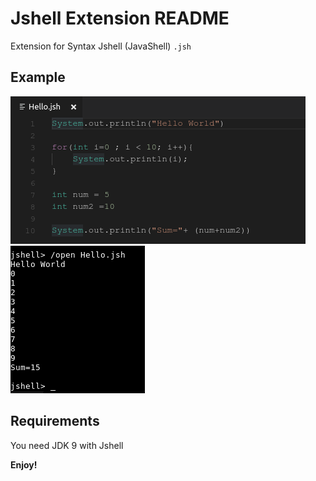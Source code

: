 # Jshell Extension README

Extension for Syntax Jshell (JavaShell) ```.jsh```

## Example

![](img/codeJSH.png)
![](img/terminalJSH.png)

## Requirements

You need JDK 9 with Jshell

**Enjoy!**